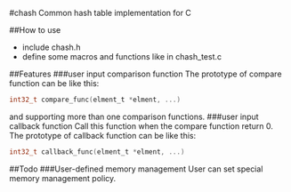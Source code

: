 #chash
Common hash table implementation for C

##How to use
* include chash.h
* define some macros and functions like in chash_test.c

##Features
###user input comparison function
The prototype of compare function can be like this: <br>
```c
int32_t compare_func(elment_t *elment, ...)
```
and supporting more than one comparison functions.
###user input callback function
Call this function when the compare function return 0. <br>
The prototype of callback function can be like this: <br>
```c
int32_t callback_func(elment_t *elment, ...)
```
##Todo
###User-defined memory management
User can set special memory management policy.
